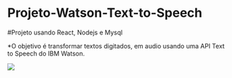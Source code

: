# Projeto-Watson-Text-to-Speech
#Projeto usando React, Nodejs e Mysql

*O objetivo é transformar textos digitados, em audio usando uma API Text to Speech ​do​ IBM Watson.

![](https://lh3.googleusercontent.com/6oUOZ0xPgNg1H7MlWe7MlJkAzOOHCXFsLpcQJgFY02g6ibseTLBAmw87ZIkTKuMM6obVyNq-str59B4pp5CADMw5i3uXBIE9tB_JZ4_QVwJz68-Tw_7i4p98gG2XplrdbYlT6MOl0xqbgNSo97HJsvs2fq-yOxdKcAydpIhkmw2cHMOZcRd3DImsWwkNSgv5xgVm-UcuhVGclJvE8jtB6S6GPdZycg2ursc24Wq2L7CvgYSxwIrlwlHQXTmrY-HUMR5Y5axkpHH49BIi5crD93NFVDgi5dDlWJ7LMp1nzCIbUnDXNB4xjdc0-boP_Yn3NW90pIWTO4-wzley0Zh5mPiO1S4YUB6-uaGTqfqKFepHqpQYPqyrVOFK3imIzXhYHh35nZontj893RzFreu0fxmxja_SeUcHRKvf5-sR01eZEOsGfc7PtgsEbMebCxwQV5cZgcXeRNzf1dFuKzafrezO_AfBDDdMzDzgD_ywvJmNjVKCKFDOt2I5LO2aLEWoDWwGVZUaui1nmYH_c8HQHmHqCYu7Rs_Te-1iT3lOYp6M6z4PNswPr2hhe11W1QjeW85FCz9f-fGawJMX-dVs3Tz7LpUDVKOxWLRFv2J0-hPJF5Va_zQClaHSEPiQqCwfwiZFVVRD_0h2u-puyo8O6xv_jiUxcjPpDZ77yBgYmL4UGLadbjNcN_ejTcCB2q5zY4S37O9SUwL9vba3upw0cK8=w1722-h969-no?authuser=0)
